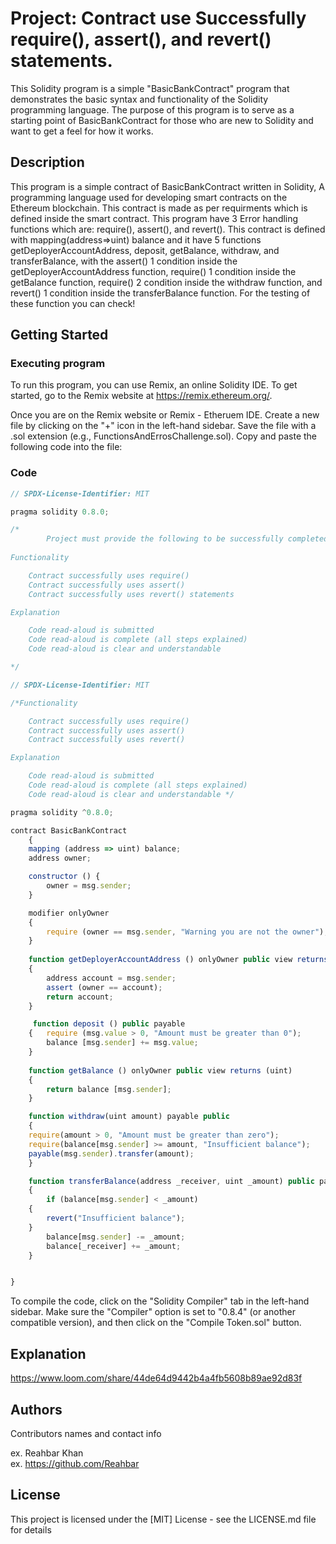 # Project: Contract use Successfully require(), assert(), and revert() statements.

This Solidity program is a simple "BasicBankContract" program that demonstrates the basic syntax and functionality of the Solidity programming language. The purpose of this program is to serve as a starting point of BasicBankContract for those who are new to Solidity and want to get a feel for how it works.

## Description

This program is a simple contract of BasicBankContract written in Solidity, A programming language used for developing smart contracts on the Ethereum blockchain. This contract is made as per requirments which is defined inside the smart contract. This program have 3 Error handling functions which are:  require(), assert(), and revert(). This contract is defined with mapping(address=>uint) balance and it have 5 functions getDeployerAccountAddress, deposit, getBalance, withdraw, and transferBalance, with the assert() 1 condition inside the getDeployerAccountAddress function, require() 1 condition inside the getBalance function, require() 2 condition inside the withdraw function, and revert() 1 condition inside the transferBalance function. For the testing of these function you can check!

## Getting Started

### Executing program

To run this program, you can use Remix, an online Solidity IDE. To get started, go to the Remix website at https://remix.ethereum.org/.

Once you are on the Remix website or Remix - Etheruem IDE. Create a new file by clicking on the "+" icon in the left-hand sidebar. Save the file with a .sol extension (e.g., FunctionsAndErrosChallenge.sol). Copy and paste the following code into the file:

### Code
```javascript
// SPDX-License-Identifier: MIT

pragma solidity 0.8.0;

/*
        Project must provide the following to be successfully completed:
   
Functionality

    Contract successfully uses require()
    Contract successfully uses assert()
    Contract successfully uses revert() statements

Explanation

    Code read-aloud is submitted
    Code read-aloud is complete (all steps explained)
    Code read-aloud is clear and understandable

*/

// SPDX-License-Identifier: MIT

/*Functionality

    Contract successfully uses require()
    Contract successfully uses assert()
    Contract successfully uses revert()

Explanation

    Code read-aloud is submitted
    Code read-aloud is complete (all steps explained)
    Code read-aloud is clear and understandable */

pragma solidity ^0.8.0;

contract BasicBankContract 
    {
    mapping (address => uint) balance;
    address owner;

    constructor () {
        owner = msg.sender;
    }

    modifier onlyOwner 
    {
        require (owner == msg.sender, "Warning you are not the owner");_;
    }
    
    function getDeployerAccountAddress () onlyOwner public view returns (address) 
    {
        address account = msg.sender;
        assert (owner == account);
        return account;
    }

     function deposit () public payable
    {   require (msg.value > 0, "Amount must be greater than 0");
        balance [msg.sender] += msg.value;
    }
    
    function getBalance () onlyOwner public view returns (uint)
    {  
        return balance [msg.sender]; 
    }

    function withdraw(uint amount) payable public 
    {
    require(amount > 0, "Amount must be greater than zero");
    require(balance[msg.sender] >= amount, "Insufficient balance");
    payable(msg.sender).transfer(amount);
    }

    function transferBalance(address _receiver, uint _amount) public payable 
    {
        if (balance[msg.sender] < _amount) 
    {
        revert("Insufficient balance");
    }
        balance[msg.sender] -= _amount;
        balance[_receiver] += _amount;
    }


}
```

To compile the code, click on the "Solidity Compiler" tab in the left-hand sidebar. Make sure the "Compiler" option is set to "0.8.4" (or another compatible version), and then click on the "Compile Token.sol" button.
## Explanation
https://www.loom.com/share/44de64d9442b4a4fb5608b89ae92d83f
## Authors

Contributors names and contact info

ex. Reahbar Khan  
ex. https://github.com/Reahbar


## License

This project is licensed under the [MIT] License - see the LICENSE.md file for details
